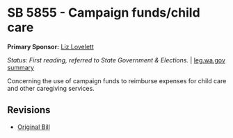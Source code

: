 # SB 5855 - Campaign funds/child care
**Primary Sponsor:** [Liz Lovelett](/person/leg/liz.lovelett.md)

*Status: First reading, referred to State Government & Elections.* | [leg.wa.gov summary](https://app.leg.wa.gov/billsummary?BillNumber=5855&Year=2021)

Concerning the use of campaign funds to reimburse expenses for child care and other caregiving services.

## Revisions
* [Original Bill](1/)